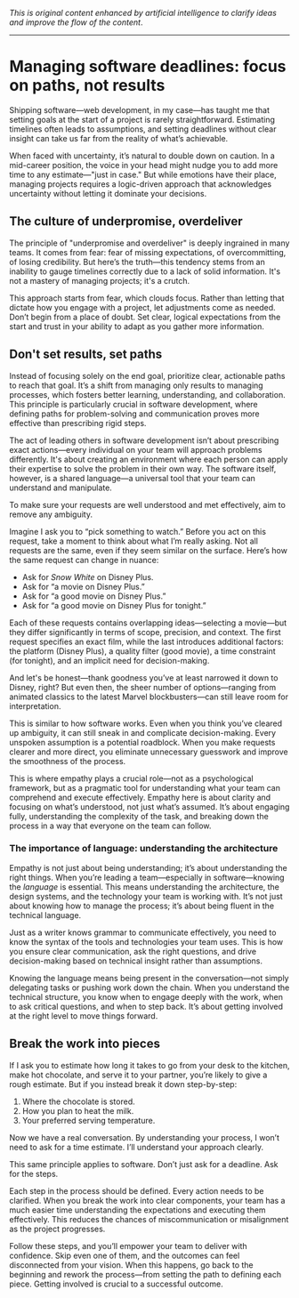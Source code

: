 _This is original content enhanced by artificial intelligence to clarify ideas and improve the flow of the content_.

---
# Managing software deadlines: focus on paths, not results

Shipping software—web development, in my case—has taught me that setting goals at the start of a project is rarely straightforward. Estimating timelines often leads to assumptions, and setting deadlines without clear insight can take us far from the reality of what’s achievable.

When faced with uncertainty, it’s natural to double down on caution. In a mid-career position, the voice in your head might nudge you to add more time to any estimate—"just in case." But while emotions have their place, managing projects requires a logic-driven approach that acknowledges uncertainty without letting it dominate your decisions.

## The culture of underpromise, overdeliver

The principle of "underpromise and overdeliver" is deeply ingrained in many teams. It comes from fear: fear of missing expectations, of overcommitting, of losing credibility. But here’s the truth—this tendency stems from an inability to gauge timelines correctly due to a lack of solid information. It's not a mastery of managing projects; it's a crutch.

This approach starts from fear, which clouds focus. Rather than letting that dictate how you engage with a project, let adjustments come as needed. Don’t begin from a place of doubt. Set clear, logical expectations from the start and trust in your ability to adapt as you gather more information.

## Don't set results, set paths

Instead of focusing solely on the end goal, prioritize clear, actionable paths to reach that goal. It’s a shift from managing only results to managing processes, which fosters better learning, understanding, and collaboration. This principle is particularly crucial in software development, where defining paths for problem-solving and communication proves more effective than prescribing rigid steps.

The act of leading others in software development isn’t about prescribing exact actions—every individual on your team will approach problems differently. It's about creating an environment where each person can apply their expertise to solve the problem in their own way. The software itself, however, is a shared language—a universal tool that your team can understand and manipulate.

To make sure your requests are well understood and met effectively, aim to remove any ambiguity.

Imagine I ask you to “pick something to watch.” Before you act on this request, take a moment to think about what I’m really asking. Not all requests are the same, even if they seem similar on the surface. Here’s how the same request can change in nuance:

- Ask for _Snow White_ on Disney Plus.
- Ask for “a movie on Disney Plus.”
- Ask for “a good movie on Disney Plus.”
- Ask for “a good movie on Disney Plus for tonight.”

Each of these requests contains overlapping ideas—selecting a movie—but they differ significantly in terms of scope, precision, and context. The first request specifies an exact film, while the last introduces additional factors: the platform (Disney Plus), a quality filter (good movie), a time constraint (for tonight), and an implicit need for decision-making.

And let's be honest—thank goodness you’ve at least narrowed it down to Disney, right? But even then, the sheer number of options—ranging from animated classics to the latest Marvel blockbusters—can still leave room for interpretation.

This is similar to how software works. Even when you think you’ve cleared up ambiguity, it can still sneak in and complicate decision-making. Every unspoken assumption is a potential roadblock. When you make requests clearer and more direct, you eliminate unnecessary guesswork and improve the smoothness of the process.

This is where empathy plays a crucial role—not as a psychological framework, but as a pragmatic tool for understanding what your team can comprehend and execute effectively. Empathy here is about clarity and focusing on what’s understood, not just what’s assumed. It’s about engaging fully, understanding the complexity of the task, and breaking down the process in a way that everyone on the team can follow.

### The importance of language: understanding the architecture

Empathy is not just about being understanding; it’s about understanding the right things. When you’re leading a team—especially in software—knowing the _language_ is essential. This means understanding the architecture, the design systems, and the technology your team is working with. It’s not just about knowing how to manage the process; it’s about being fluent in the technical language.

Just as a writer knows grammar to communicate effectively, you need to know the syntax of the tools and technologies your team uses. This is how you ensure clear communication, ask the right questions, and drive decision-making based on technical insight rather than assumptions.

Knowing the language means being present in the conversation—not simply delegating tasks or pushing work down the chain. When you understand the technical structure, you know when to engage deeply with the work, when to ask critical questions, and when to step back. It’s about getting involved at the right level to move things forward.

## Break the work into pieces

If I ask you to estimate how long it takes to go from your desk to the kitchen, make hot chocolate, and serve it to your partner, you’re likely to give a rough estimate. But if you instead break it down step-by-step:

1. Where the chocolate is stored.
2. How you plan to heat the milk.
3. Your preferred serving temperature.

Now we have a real conversation. By understanding your process, I won’t need to ask for a time estimate. I’ll understand your approach clearly.

This same principle applies to software. Don’t just ask for a deadline. Ask for the steps.

Each step in the process should be defined. Every action needs to be clarified. When you break the work into clear components, your team has a much easier time understanding the expectations and executing them effectively. This reduces the chances of miscommunication or misalignment as the project progresses.

Follow these steps, and you’ll empower your team to deliver with confidence. Skip even one of them, and the outcomes can feel disconnected from your vision. When this happens, go back to the beginning and rework the process—from setting the path to defining each piece. Getting involved is crucial to a successful outcome.